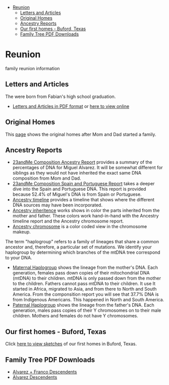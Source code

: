 <!-- TOC -->

- [Reunion](#reunion)
    - [Letters and Articles](#letters-and-articles)
    - [Original Homes](#original-homes)
    - [Ancestry Reports](#ancestry-reports)
    - [Our first homes - Buford, Texas](#our-first-homes---buford-texas)
    - [Family Tree PDF Downloads](#family-tree-pdf-downloads)

<!-- /TOC -->

# Reunion
family reunion information

## Letters and Articles
The were born from Fabian's high school graduation.
- [Letters and Articles in PDF format](./LettersArticles.pdf) or [here to view online](LettersArticles.md)

## Original Homes
This [page](./buffordDrawing.md) shows the original homes after Mom and Dad started a family.

## Ancestry Reports
- [23andMe Composition Ancestry Report](./23andMe/ancestry_composition.pdf) provides a summary of the percentages of DNA for Miguel Alvarez. It will be somewhat different for siblings as they would not have inherited the exact same DNA composition from Mom and Dad.
- [23andMe Composition Spain and Portuguese Report](./23andMe/ancestry_composition52.4_SpainishPortuguese.pdf) takes a deeper dive into the Spain and Portuguese DNA. This report is provided because 52.4% of Miguel's DNA is from Spain or Portuguese.
- [Ancestry timeline](./23andMe/ancestry_timeline.pdf) provides a timeline that shows where the different DNA sources may have been incorporated. 
- [Ancestry inheritence](./23andMe/ancestry_inheritence.pdf) works shows in color the parts inherited from the mother and father. These colors work hand-in-hand with the Ancestry timeline report and the Ancestry chromosome report.
- [Ancestry chromosome](./23andMe/ancestry_chromosome.pdf) is a color coded view in the chromosome makeup.

The term "haplogroup" refers to a family of lineages that share a common ancestor and, therefore, a particular set of mutations. We identify your haplogroup by determining which branches of the mtDNA tree correspond to your DNA.

- [Maternal Haplogroup](./23andMe/maternal_haplogroup.pdf) shows the lineage from the mother's DNA. Each generation, females pass down copies of their mitochondrial DNA (mtDNA) to their children. mtDNA is only passed down from the mother to the children. Fathers cannot pass mtDNA to their children. It use  It started in Africa, migrated to Asia, and from there to North and South America. From the componsition report you will see that 37.7% DNA is from Indigenous Americans. This happened in North and South America. 
- [Paternal Haplogroup](./23andMe/paternal_haplogroup.pdf) shows the lineage from the father's DNA. Each generation, males pass copies of their Y chromosomes on to their male children. Mothers and females do not have Y chromosomes.

## Our first homes - Buford, Texas

Click [here to view sketches](buffordDrawing.md) of our first homes in Buford, Texas.

## Family Tree PDF Downloads

- [Alvarez + Franco Descendents](AlvarezFranco2023_06_17.pdf)
- [Alvarez Descendents](Alvarez_2023_06_17.pdf)
